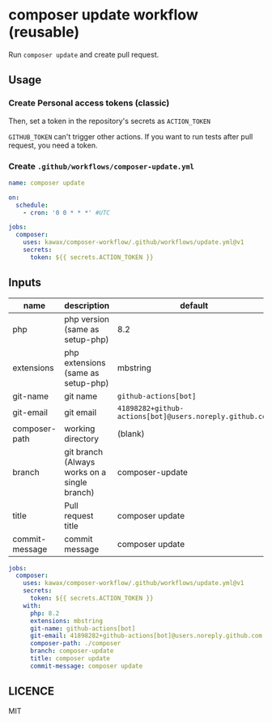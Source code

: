# composer update workflow (reusable)

Run `composer update` and create pull request.

## Usage

### Create Personal access tokens (classic)
Then, set a token in the repository's secrets as `ACTION_TOKEN`

`GITHUB_TOKEN` can't trigger other actions. If you want to run tests after pull request, you need a token.

### Create `.github/workflows/composer-update.yml`

```yaml
name: composer update

on:
  schedule:
    - cron: '0 0 * * *' #UTC

jobs:
  composer:
    uses: kawax/composer-workflow/.github/workflows/update.yml@v1
    secrets:
      token: ${{ secrets.ACTION_TOKEN }}
```

## Inputs
| name           | description                                  | default                                                 |
|----------------|----------------------------------------------|---------------------------------------------------------|
| php            | php version (same as setup-php)              | 8.2                                                     |
| extensions     | php extensions (same as setup-php)           | mbstring                                                |
| git-name       | git name                                     | `github-actions[bot]`                                   |
| git-email      | git email                                    | `41898282+github-actions[bot]@users.noreply.github.com` |
| composer-path  | working directory                            | (blank)                                                 |
| branch         | git branch (Always works on a single branch) | composer-update                                         |
| title          | Pull request title                           | composer update                                         |
| commit-message | commit message                               | composer update                                         |

```yaml
jobs:
  composer:
    uses: kawax/composer-workflow/.github/workflows/update.yml@v1
    secrets:
      token: ${{ secrets.ACTION_TOKEN }}
    with:
      php: 8.2
      extensions: mbstring
      git-name: github-actions[bot]
      git-email: 41898282+github-actions[bot]@users.noreply.github.com
      composer-path: ./composer
      branch: composer-update
      title: composer update
      commit-message: composer update
```

## LICENCE
MIT
